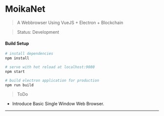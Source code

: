 # MoikaNet

> A  Webbrowser Using VueJS + Electron + Blockchain

>Status: Development

#### Build Setup

``` bash
# install dependencies
npm install

# serve with hot reload at localhost:9080
npm start

# build electron application for production
npm run build


```
> ToDo
- Introduce Basic Single Window Web Browser.
---
